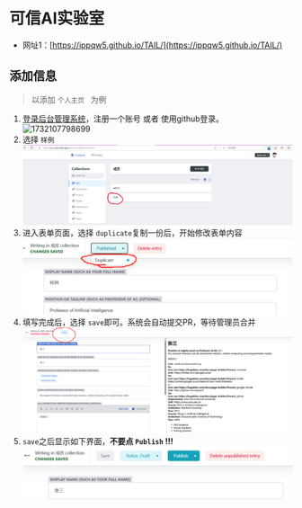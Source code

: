 # 可信AI实验室

- 网址1：[https://ippqw5.github.io/TAIL/](https://ippqw5.github.io/TAIL/)

## 添加信息

> 以添加 `个人主页 ` 为例
1. [登录后台管理系统](https://ecnu-tail.netlify.app/admin/)，注册一个账号 或者 使用github登录。
    ![1732107798699](image/README/1732107798699.png)
2. 选择 `样例`
   ![cms_admin](./assets/media/cms_admin.png)
3. 进入表单页面，选择 `duplicate`复制一份后，开始修改表单内容
   ![cms_new_author](./assets/media/cms_new_author.png)
4. 填写完成后，选择 `save`即可。系统会自动提交PR，等待管理员合并
   ![cms_new_author_save](./assets/media/cms_new_author_save.png)
5. `save`之后显示如下界面，**不要点 `Publish` !!!**
   ![cms_new_author_saved](./assets/media/cms_new_author_saved.png)
